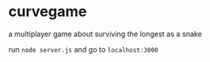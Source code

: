 # curvegame

a multiplayer game about surviving the longest as a snake

run `node server.js` and go to `localhost:3000`
